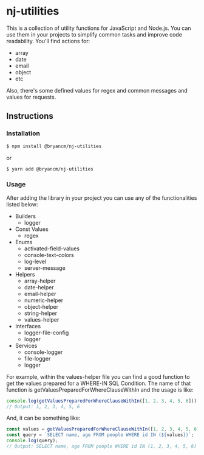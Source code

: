 # nj-utilities

This is a collection of utility functions for JavaScript and Node.js. You can use them in your projects to simplify common tasks and improve code readability. You'll find actions for:

- array
- date
- email
- object
- etc

Also, there's some defined values for regex and common messages and values for requests.

## Instructions

### Installation

```bash
$ npm install @bryancm/nj-utilities
```

or

```bash
$ yarn add @bryancm/nj-utilities
```

### Usage

After adding the library in your project you can use any of the functionalities listed below:

- Builders
  - logger
- Const Values
  - regex
- Enums
  - activated-field-values
  - console-text-colors
  - log-level
  - server-message
- Helpers
  - array-helper
  - date-helper
  - email-helper
  - numeric-helper
  - object-helper
  - string-helper
  - values-helper
- Interfaces
  - logger-file-config
  - logger
- Services
  - console-logger
  - file-logger
  - logger

For example, within the values-helper file you can find a good function to get the values prepared for a WHERE-IN SQL Condition. The name of that function is getValuesPreparedForWhereClauseWithIn and the usage is like:

```ts
console.log(getValuesPreparedForWhereClauseWithIn([1, 2, 3, 4, 5, 6]));
// Output: 1, 2, 3, 4, 5, 6
```

And, it can be something like:

```ts
const values = getValuesPreparedForWhereClauseWithIn([1, 2, 3, 4, 5, 6]);
const query = `SELECT name, age FROM people WHERE id IN (${values})`;
console.log(query);
// Output: SELECT name, age FROM people WHERE id IN (1, 2, 3, 4, 5, 6)
```
